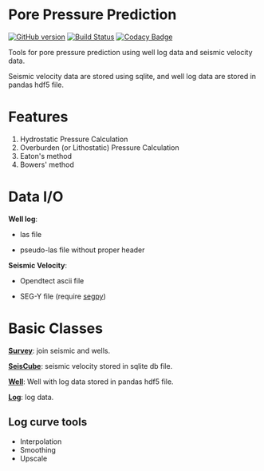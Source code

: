 # Pore Pressure Prediction

[![GitHub version](https://badge.fury.io/gh/whimian%2FPorePressurePrediction.svg)](https://badge.fury.io/gh/whimian%2FPorePressurePrediction)
[![Build Status](https://travis-ci.org/whimian/PorePressurePrediction.svg?branch=master)](https://travis-ci.org/whimian/PorePressurePrediction)
[![Codacy Badge](https://api.codacy.com/project/badge/Grade/c6f8b9c3fb7945469c110bd155bfe649)](https://www.codacy.com/app/whimian/PorePressurePrediction?utm_source=github.com&amp;utm_medium=referral&amp;utm_content=whimian/PorePressurePrediction&amp;utm_campaign=Badge_Grade)

Tools for pore pressure prediction using well log data and seismic velocity data.

Seismic velocity data are stored using sqlite, and well log data are stored in pandas hdf5 file.

# Features

1. Hydrostatic Pressure Calculation
2. Overburden (or Lithostatic) Pressure Calculation
3. Eaton's method
4. Bowers' method

# Data I/O

**Well log**:

- las file

- pseudo-las file without proper header

**Seismic Velocity**:

- Opendtect ascii file

- SEG-Y file (require [segpy](https://github.com/sixty-north/segpy))

# Basic Classes

[**Survey**](porepressureprediction/basic/survey.py): join seismic and wells.

[**SeisCube**](porepressureprediction/basic/seiSQL.py): seismic velocity stored in sqlite db file.

[**Well**](porepressureprediction/basic/well.py): Well with log data stored in pandas hdf5 file.

[**Log**](porepressureprediction/basic/well_log.py): log data.

## Log curve tools

- Interpolation
- Smoothing
- Upscale
